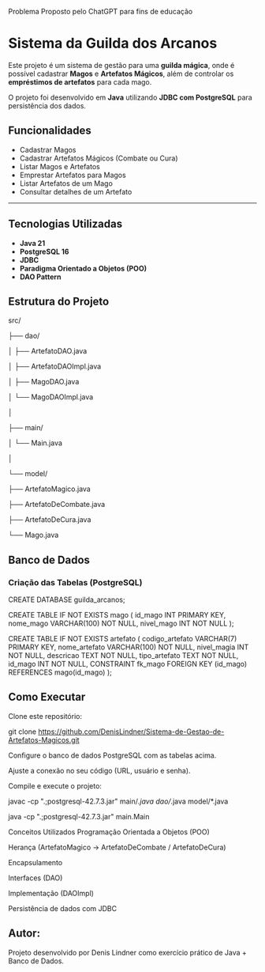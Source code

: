 Problema Proposto pelo ChatGPT para fins de educação

# Sistema da Guilda dos Arcanos

Este projeto é um sistema de gestão para uma **guilda mágica**, onde é possível cadastrar **Magos** e **Artefatos Mágicos**, além de controlar os **empréstimos de artefatos** para cada mago.

O projeto foi desenvolvido em **Java** utilizando **JDBC com PostgreSQL** para persistência dos dados.


## Funcionalidades
- Cadastrar Magos
- Cadastrar Artefatos Mágicos (Combate ou Cura)
- Listar Magos e Artefatos
- Emprestar Artefatos para Magos
- Listar Artefatos de um Mago
- Consultar detalhes de um Artefato

---

## Tecnologias Utilizadas
- **Java 21**
- **PostgreSQL 16**
- **JDBC**
- **Paradigma Orientado a Objetos (POO)**
- **DAO Pattern**


## Estrutura do Projeto
src/

├── dao/

│ ├── ArtefatoDAO.java

│ ├── ArtefatoDAOImpl.java

│ ├── MagoDAO.java

│ └── MagoDAOImpl.java

│

├── main/

│ └── Main.java

│

└── model/

├── ArtefatoMagico.java

├── ArtefatoDeCombate.java

├── ArtefatoDeCura.java

└── Mago.java



## Banco de Dados

### Criação das Tabelas (PostgreSQL)

CREATE DATABASE guilda_arcanos;

CREATE TABLE IF NOT EXISTS mago (
    id_mago INT PRIMARY KEY,
    nome_mago VARCHAR(100) NOT NULL,
    nivel_mago INT NOT NULL
);

CREATE TABLE IF NOT EXISTS artefato (
    codigo_artefato VARCHAR(7) PRIMARY KEY,
    nome_artefato VARCHAR(100) NOT NULL,
    nivel_magia INT NOT NULL,
    descricao TEXT NOT NULL,
    tipo_artefato TEXT NOT NULL,
    id_mago INT NOT NULL,
    CONSTRAINT fk_mago FOREIGN KEY (id_mago) REFERENCES mago(id_mago)
);

## Como Executar
Clone este repositório:

git clone https://github.com/DenisLindner/Sistema-de-Gestao-de-Artefatos-Magicos.git

Configure o banco de dados PostgreSQL com as tabelas acima.

Ajuste a conexão no seu código (URL, usuário e senha).

Compile e execute o projeto:

javac -cp ".;postgresql-42.7.3.jar" main/*.java dao/*.java model/*.java

java -cp ".;postgresql-42.7.3.jar" main.Main

Conceitos Utilizados
Programação Orientada a Objetos (POO)

Herança (ArtefatoMagico → ArtefatoDeCombate / ArtefatoDeCura)

Encapsulamento

Interfaces (DAO)

Implementação (DAOImpl)

Persistência de dados com JDBC

## Autor:
Projeto desenvolvido por Denis Lindner como exercício prático de Java + Banco de Dados.
